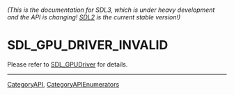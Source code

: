 ###### (This is the documentation for SDL3, which is under heavy development and the API is changing! [SDL2](https://wiki.libsdl.org/SDL2/) is the current stable version!)
# SDL_GPU_DRIVER_INVALID

Please refer to [SDL_GPUDriver](SDL_GPUDriver) for details.

----
[CategoryAPI](CategoryAPI), [CategoryAPIEnumerators](CategoryAPIEnumerators)

